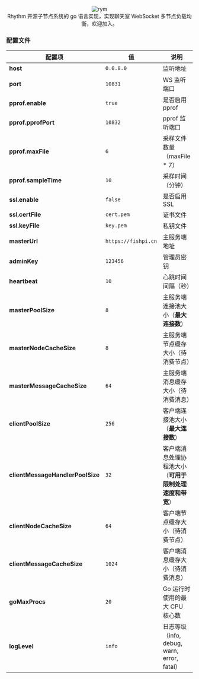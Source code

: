 <p align = "center">
<img alt="rym" src="https://tmx.fishpi.cn/image/rym.png">
<br>
Rhythm 开源子节点系统的 go 语言实现，实现聊天室 WebSocket 多节点负载均衡，欢迎加入。

### 配置文件

| 配置项                              | 值                   | 说明                                    |
|----------------------------------|---------------------|---------------------------------------|
| **host**                         | `0.0.0.0`           | 监听地址                                  |
| **port**                         | `10831`             | WS 监听端口                               |
| **pprof.enable**                 | `true`              | 是否启用 pprof                            |
| **pprof.pprofPort**              | `10832`             | pprof 监听端口                            |
| **pprof.maxFile**                | `6`                 | 采样文件数量（maxFile * 7）                   |
| **pprof.sampleTime**             | `10`                | 采样时间（分钟）                              |
| **ssl.enable**                   | `false`             | 是否启用 SSL                              |
| **ssl.certFile**                 | `cert.pem`          | 证书文件                                  |
| **ssl.keyFile**                  | `key.pem`           | 私钥文件                                  |
| **masterUrl**                    | `https://fishpi.cn` | 主服务端地址                                |
| **adminKey**                     | `123456`            | 管理员密钥                                 |
| **heartbeat**                    | `10`                | 心跳时间间隔（秒）                             |
| **masterPoolSize**               | `8`                 | 主服务端连接池大小（**最大连接数**）                  |
| **masterNodeCacheSize**          | `8`                 | 主服务端节点缓存大小（待消费节点）                     |
| **masterMessageCacheSize**       | `64`                | 主服务端消息缓存大小（待消费消息）                     |
| **clientPoolSize**               | `256`               | 客户端连接池大小（**最大连接数**）                   |
| **clientMessageHandlerPoolSize** | `32`                | 客户端消息处理协程池大小（**可用于限制处理速度和带宽**）        |
| **clientNodeCacheSize**          | `64`                | 客户端节点缓存大小（待消费节点）                      |
| **clientMessageCacheSize**       | `1024`              | 客户端消息缓存大小（待消费消息）                      |
| **goMaxProcs**                   | `20`                | Go 运行时使用的最大 CPU 核心数                   |
| **logLevel**                     | `info`              | 日志等级（info, debug, warn, error, fatal） |

